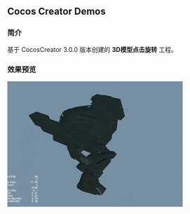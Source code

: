 ## Cocos Creator Demos

### 简介
基于 CocosCreator 3.0.0 版本创建的 **3D模型点击旋转** 工程。

### 效果预览
![image](../../gif/202201/2022012086.gif)